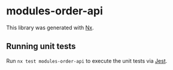 # modules-order-api

This library was generated with [Nx](https://nx.dev).

## Running unit tests

Run `nx test modules-order-api` to execute the unit tests via [Jest](https://jestjs.io).
